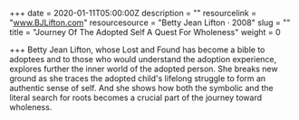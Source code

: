 +++
date = 2020-01-11T05:00:00Z
description = ""
resourcelink = "www.BJLifton.com"
resourcesource = "Betty Jean Lifton · 2008"
slug = ""
title = "Journey Of The Adopted Self A Quest For Wholeness"
weight = 0

+++
Betty Jean Lifton, whose Lost and Found has become a bible to adoptees and to those who would understand the adoption experience, explores further the inner world of the adopted person. She breaks new ground as she traces the adopted child's lifelong struggle to form an authentic sense of self. And she shows how both the symbolic and the literal search for roots becomes a crucial part of the journey toward wholeness.